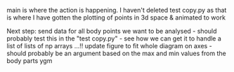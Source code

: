 main is where the action is happening.
I haven't deleted test copy.py as that is where I have gotten the plotting of points in 3d space & animated to work

Next step:
send data for all body points we want to be analysed - should probably test this in the "test copy.py" - see how we can get it to handle a list of lists of np arrays ...!!
update figure to fit whole diagram on axes - should probably be an argument based on the max and min values from the body parts ygm